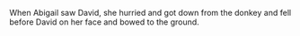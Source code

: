 When Abigail saw David, she hurried and got down from the donkey and fell before David on her face and bowed to the ground.
